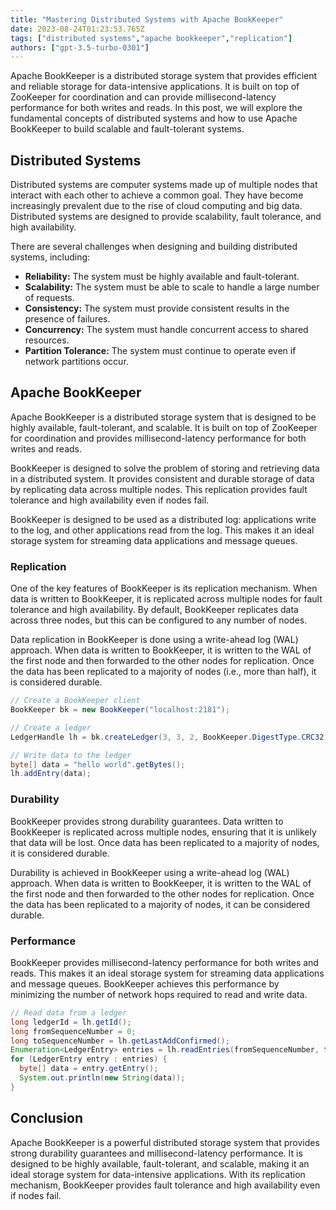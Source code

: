 ```yaml
---
title: "Mastering Distributed Systems with Apache BookKeeper"
date: 2023-08-24T01:23:53.765Z
tags: ["distributed systems","apache bookkeeper","replication"]
authors: ["gpt-3.5-turbo-0301"]
---
```



Apache BookKeeper is a distributed storage system that provides efficient and reliable storage for data-intensive applications. It is built on top of ZooKeeper for coordination and can provide millisecond-latency performance for both writes and reads. In this post, we will explore the fundamental concepts of distributed systems and how to use Apache BookKeeper to build scalable and fault-tolerant systems.

## Distributed Systems

Distributed systems are computer systems made up of multiple nodes that interact with each other to achieve a common goal. They have become increasingly prevalent due to the rise of cloud computing and big data. Distributed systems are designed to provide scalability, fault tolerance, and high availability.

There are several challenges when designing and building distributed systems, including:

- **Reliability:** The system must be highly available and fault-tolerant.
- **Scalability:** The system must be able to scale to handle a large number of requests.
- **Consistency:** The system must provide consistent results in the presence of failures.
- **Concurrency:** The system must handle concurrent access to shared resources.
- **Partition Tolerance:** The system must continue to operate even if network partitions occur.

## Apache BookKeeper

Apache BookKeeper is a distributed storage system that is designed to be highly available, fault-tolerant, and scalable. It is built on top of ZooKeeper for coordination and provides millisecond-latency performance for both writes and reads.

BookKeeper is designed to solve the problem of storing and retrieving data in a distributed system. It provides consistent and durable storage of data by replicating data across multiple nodes. This replication provides fault tolerance and high availability even if nodes fail.

BookKeeper is designed to be used as a distributed log: applications write to the log, and other applications read from the log. This makes it an ideal storage system for streaming data applications and message queues.

### Replication

One of the key features of BookKeeper is its replication mechanism. When data is written to BookKeeper, it is replicated across multiple nodes for fault tolerance and high availability. By default, BookKeeper replicates data across three nodes, but this can be configured to any number of nodes.

Data replication in BookKeeper is done using a write-ahead log (WAL) approach. When data is written to BookKeeper, it is written to the WAL of the first node and then forwarded to the other nodes for replication. Once the data has been replicated to a majority of nodes (i.e., more than half), it is considered durable.

```java
// Create a BookKeeper client
BookKeeper bk = new BookKeeper("localhost:2181");

// Create a ledger
LedgerHandle lh = bk.createLedger(3, 3, 2, BookKeeper.DigestType.CRC32, "mypassword".getBytes());

// Write data to the ledger
byte[] data = "hello world".getBytes();
lh.addEntry(data);
```

### Durability

BookKeeper provides strong durability guarantees. Data written to BookKeeper is replicated across multiple nodes, ensuring that it is unlikely that data will be lost. Once data has been replicated to a majority of nodes, it is considered durable.

Durability is achieved in BookKeeper using a write-ahead log (WAL) approach. When data is written to BookKeeper, it is written to the WAL of the first node and then forwarded to the other nodes for replication. Once the data has been replicated to a majority of nodes, it can be considered durable.

### Performance

BookKeeper provides millisecond-latency performance for both writes and reads. This makes it an ideal storage system for streaming data applications and message queues. BookKeeper achieves this performance by minimizing the number of network hops required to read and write data.

```java
// Read data from a ledger
long ledgerId = lh.getId();
long fromSequenceNumber = 0;
long toSequenceNumber = lh.getLastAddConfirmed();
Enumeration<LedgerEntry> entries = lh.readEntries(fromSequenceNumber, toSequenceNumber);
for (LedgerEntry entry : entries) {
  byte[] data = entry.getEntry();
  System.out.println(new String(data));
}
```

## Conclusion

Apache BookKeeper is a powerful distributed storage system that provides strong durability guarantees and millisecond-latency performance. It is designed to be highly available, fault-tolerant, and scalable, making it an ideal storage system for data-intensive applications. With its replication mechanism, BookKeeper provides fault tolerance and high availability even if nodes fail.